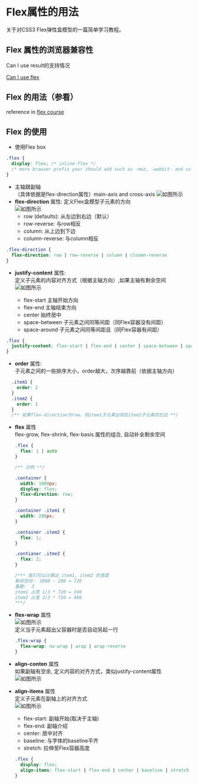 # Flex属性的用法
关于对CSS3 Flex弹性盒模型的一篇简单学习教程。

## Flex 属性的浏览器兼容性

Can I use result的支持情况

[Can I use flex](http://caniuse.com/#search=flex)   

## Flex 的用法（参看）

reference in [flex course](https://css-tricks.com/snippets/css/a-guide-to-flexbox/)  

## Flex 的使用
- 使用Flex box
```css
.flex {
  display: flex; /* inline-flex */
  /* more browser prefix your should add such as -moz, -webkit- and so on */
}
```
- 主轴跟副轴  
  （具体依据是flex-direction属性）main-axis and cross-axis
  ![如图所示](https://css-tricks.com/wp-content/uploads/2011/08/flexbox.png)  
- **flex-direction** 属性:  定义Flex盒模型子元素的方向  
  ![如图所示](https://css-tricks.com/wp-content/uploads/2014/05/flex-direction1.svg)  
  + row (defaults):     从左边到右边（默认）
  + row-reverse:        与row相反
  + column:             从上边到下边
  + column-reverse:     与column相反
```css
.flex-direction {
  flex-direction: row | row-reverse | column | cloumn-reverse
}
```
- **justify-content** 属性:      
  定义子元素的内容对齐方式（根据主轴方向）,如果主轴有剩余空间      
  ![如图所示](https://css-tricks.com/wp-content/uploads/2013/04/justify-content.svg)  
  
  + flex-start     主轴开始方向
  + flex-end       主轴结束方向
  + center         始终居中
  + space-between  子元素之间同等间距（同Flex容器没有间距）
  + space-around   子元素之间同等间距且（同Flex容器有间距）
```css
.flex {
  justify-content: flex-start | flex-end | center | space-between | space-around
}
```
- **order** 属性:     
  子元素之间的一些排序大小，order越大，次序越靠前（依据主轴方向）  
```css
  .item1 {
    order: 2
  }
  .item2 {
    order: 1
  }
  /** 如果flex-direction为row，则item1子元素出现在item2子元素的左边 **/
```
- **flex** 属性  
  flex-grow, flex-shrink, flex-basis 属性的组合, 自动补全剩余空间  
  ```css
  .flex {
    flex: 1 | auto
  }
  
  /** 示例 **/
  
  .container {
    width: 1000px;
    display: flex;
    flex-direction: row;
  }
  
  .container .item1 {
    width: 280px;
  }
  
  .container .item2 {
    flex: 1;
  }
  
  .contianer .itme3 {
    flex: 2;
  }
  
  /*** 我们可以计算出 item1, item2 的宽度
  剩余空间： 1000 - 280 = 720
  基数:  3
  item1 占宽 1/3 * 720 = 240
  item2 占宽 2/3 * 720 = 480
  ***/
  
  ```
- **flex-wrap** 属性  
  ![如图所示](https://css-tricks.com/wp-content/uploads/2014/05/flex-wrap.svg)  
  定义当子元素超出父容器时是否自动另起一行
  ```css
  .flex-wrap {
    flex-wrap: no-wrap | wrap | wrap-reverse
  }
  ```
  
- **align-conten** 属性  
  如果副轴有空余, 定义内容的对齐方式，类似justify-content属性  
  ![如图所示](https://css-tricks.com/wp-content/uploads/2013/04/align-content.svg)
- **align-items** 属性  
  定义子元素在副轴上的对齐方式  
  ![如图所示](https://css-tricks.com/wp-content/uploads/2014/05/align-items.svg)  
  + flex-start:  副轴开始(取决于主轴)
  + flex-end:  副轴介绍
  + center:    居中对齐
  + baseline:  与字体的baseline平齐
  + stretch:   拉伸至Flex容器高度
  ```css
  .flex {
    display: flex;
    align-items: flex-start | flex-end | center | baseline | stretch ;
  }
  ```
